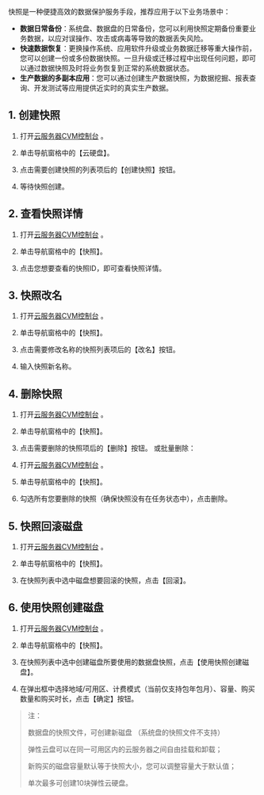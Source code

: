快照是一种便捷高效的数据保护服务手段，推荐应用于以下业务场景中：
- **数据日常备份**：系统盘、数据盘的日常备份，您可以利用快照定期备份重要业务数据，以应对误操作、攻击或病毒等导致的数据丢失风险。
- **快速数据恢复**：更换操作系统、应用软件升级或业务数据迁移等重大操作前，您可以创建一份或多份数据快照。一旦升级或迁移过程中出现任何问题，即可以通过数据快照及时将业务恢复到正常的系统数据状态。
- **生产数据的多副本应用**：您可以通过创建生产数据快照，为数据挖掘、报表查询、开发测试等应用提供近实时的真实生产数据。


## 1. 创建快照
1) 打开[云服务器CVM控制台](https://console.qcloud.com/cvm/) 。

2) 单击导航窗格中的【云硬盘】。

3) 点击需要创建快照的列表项后的【创建快照】按钮。

4) 等待快照创建。

## 2. 查看快照详情
1) 打开[云服务器CVM控制台](https://console.qcloud.com/cvm/) 。

2) 单击导航窗格中的【快照】。

3) 点击您想要查看的快照ID，即可查看快照详情。

## 3. 快照改名
1) 打开[云服务器CVM控制台](https://console.qcloud.com/cvm/) 。

2) 单击导航窗格中的【快照】。

3) 点击需要修改名称的快照列表项后的【改名】按钮。

4) 输入快照新名称。

## 4. 删除快照
1) 打开[云服务器CVM控制台](https://console.qcloud.com/cvm/) 。

2) 单击导航窗格中的【快照】。

3) 点击需要删除的快照项后的【删除】按钮。
或批量删除：
1) 打开[云服务器CVM控制台](https://console.qcloud.com/cvm/) 。

2) 单击导航窗格中的【快照】。

3) 勾选所有您要删除的快照（确保快照没有在任务状态中），点击删除。

## 5. 快照回滚磁盘
1) 打开[云服务器CVM控制台](https://console.qcloud.com/cvm/) 。

2) 单击导航窗格中的【快照】。

3) 在快照列表中选中磁盘想要回滚的快照，点击【回滚】。

## 6. 使用快照创建磁盘
1) 打开[云服务器CVM控制台](https://console.qcloud.com/cvm/) 。

2) 单击导航窗格中的【快照】。

3) 在快照列表中选中创建磁盘所要使用的数据盘快照，点击【使用快照创建磁盘】。

4) 在弹出框中选择地域/可用区、计费模式（当前仅支持包年包月）、容量、购买数量和购买时长，点击【确定】按钮。

> 注：
> 
> 数据盘的快照文件，可创建新磁盘 （系统盘的快照文件不支持） 
> 
> 弹性云盘可以在同一可用区内的云服务器之间自由挂载和卸载；
> 
> 新购买的磁盘容量默认等于快照大小，您可以调整容量大于默认值；
> 
> 单次最多可创建10块弹性云硬盘。
